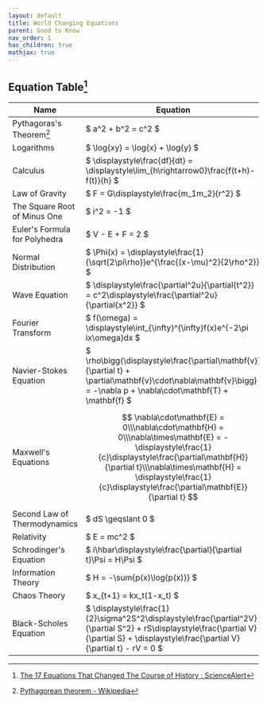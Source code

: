 ```yaml
---
layout: default
title: World Changing Equations
parent: Good to Know
nav_order: 1
has_children: true
mathjax: true
---
```


## Equation Table[^1]

| Name                          | Equation                                                     | Author             | Year   |
| ----------------------------- | ------------------------------------------------------------ | ------------------ | ------ |
| Pythagoras's Theorem[^2]      | $ a^2 + b^2 = c^2 $                                          | Pythagoras         | 530 BC |
| Logarithms                    | $ \log{xy} = \log{x} + \log{y} $                             | John Napier        | 1610   |
| Calculus                      | $ \displaystyle\frac{df}{dt} = \displaystyle\lim_{h\rightarrow0}\frac{f(t+h)-f(t)}{h} $ | Newton             | 1668   |
| Law of Gravity                | $ F = G\displaystyle\frac{m_1m_2}{r^2} $                     | Newton             | 1687   |
| The Square Root of Minus One  | $ i^2  = -1 $                                                | Euler              | 1750   |
| Euler's Formula for Polyhedra | $ V - E + F = 2 $                                            | Euler              | 1751   |
| Normal Distribution           | $ \Phi(x) = \displaystyle\frac{1}{\sqrt{2\pi\rho}}e^{\frac{(x-\mu)^2}{2\rho^2}} $ | C.F. Gauss         | 1810   |
| Wave Equation                 | $ \displaystyle\frac{\partial^2u}{\partial{t^2}} = c^2\displaystyle\frac{\partial^2u}{\partial{x^2}} $ | J.d'Alembert       | 1746   |
| Fourier Transform             | $ f(\omega) = \displaystyle\int_{\infty}^{\infty}f(x)e^{-2\pi ix\omega}dx $ | J.Fourier          | 1822   |
| Navier-Stokes Equation        | $ \rho\bigg(\displaystyle\frac{\partial\mathbf{v}}{\partial t} + \partial\mathbf{v}\cdot\nabla\mathbf{v}\bigg) = -\nabla p + \nabla\cdot\mathbf{T} + \mathbf{f} $ | C.Navier, G.Stokes | 1845   |
| Maxwell's Equations           | $$ \nabla\cdot\mathbf{E} = 0\\\nabla\cdot\mathbf{H} = 0\\\nabla\times\mathbf{E} = -\displaystyle\frac{1}{c}\displaystyle\frac{\partial\mathbf{H}}{\partial t}\\\nabla\times\mathbf{H} = \displaystyle\frac{1}{c}\displaystyle\frac{\partial\mathbf{E}}{\partial t} $$ | J.C.Maxwell        | 1865   |
| Second Law of Thermodynamics  | $ dS \geqslant 0 $                                           | L.Boltzmann        | 1874   |
| Relativity                    | $ E = mc^2 $                                                 | Einstein           | 1905   |
| Schrodinger's Equation        | $ i\hbar\displaystyle\frac{\partial}{\partial t}\Psi = H\Psi $ | E.Schrodinger      | 1927   |
| Information Theory            | $ H = -\sum{p(x)\log{p(x)}} $                                | C.Shannon          | 1949   |
| Chaos Theory                  | $ x_{t+1} = kx_t(1-x_t) $                                    | Robert May         | 1975   |
| Black-Scholes Equation        | $ \displaystyle\frac{1}{2}\sigma^2S^2\displaystyle\frac{\partial^2V}{\partial S^2} + rS\displaystyle\frac{\partial V}{\partial S} + \displaystyle\frac{\partial V}{\partial t} - rV = 0 $ | F.Black, M.Scholes | 1990   |

[^1]: [The 17 Equations That Changed The Course of History : ScienceAlert](https://www.sciencealert.com/the-17-equations-that-changed-the-course-of-history)
[^2]: [Pythagorean theorem - Wikipedia](https://en.wikipedia.org/wiki/Pythagorean_theorem)
